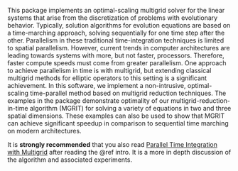 <!--
 - Copyright (c) 2013,  Lawrence Livermore National Security, LLC.
 - Produced at the Lawrence Livermore National Laboratory.
 - This file is part of WARP.  See file COPYRIGHT for details.
 -
 - WARP is free software; you can redistribute it and/or modify it under the
 - terms of the GNU Lesser General Public License (as published by the Free
 - Software Foundation) version 2.1 dated February 1999.
 -->
 
This package implements an optimal-scaling multigrid solver for the linear
systems that arise from the discretization of problems with evolutionary
behavior. Typically, solution algorithms for evolution equations are based on a
time-marching approach, solving sequentially for one time step after the other.
Parallelism in these traditional time-integration techniques is limited to
spatial parallelism. However, current trends in computer architectures are
leading towards systems with more, but not faster, processors. Therefore,
faster compute speeds must come from greater parallelism. One approach to
achieve parallelism in time is with multigrid, but extending classical
multigrid methods for elliptic operators to this setting is a significant
achievement. In this software, we implement a non-intrusive, optimal-scaling
time-parallel method based on multigrid reduction techniques. The examples in
the package demonstrate optimality of our multigrid-reduction-in-time algorithm
(MGRIT) for solving a variety of equations in two and three spatial
dimensions. These examples can also be used to show that MGRIT can achieve
significant speedup in comparison to sequential time marching on modern
architectures.

It is **strongly recommended** that you also read [Parallel Time Integration
with Multigrid](https://computation-rnd.llnl.gov/linear_solvers/pubs/mgritPaper-2013.pdf)
after reading the @ref intro.  It is a more in depth discussion of the algorithm
and associated experiments.

